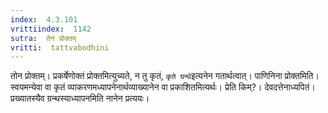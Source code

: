 ```yaml
---
index:  4.3.101
vrittiindex:  1142
sutra:  तेन प्रोक्तम्
vritti:  tattvabodhini 
---
```


तोन प्रोक्तम्। प्रकर्षेणोक्तं प्रोक्तमित्युच्यते, न तु कृतं, `कृते ग्रन्थे`इत्यनेन गतार्थत्वात्। पाणिनिना प्रोक्तमिति। स्वयमन्येवा वा कृतं व्याकरणमध्यापनेनार्थव्याख्यानेन वा प्रकाशितमित्यर्थः। प्रेति किम्?। देवदत्तेनाध्यपितं। प्रख्यातस्यैव ग्रन्थस्याध्यापनमिति नानेन प्रत्ययः।

